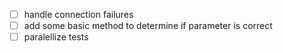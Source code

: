- [ ] handle connection failures
- [ ] add some basic method to determine if parameter is correct 
- [ ] paralellize tests
